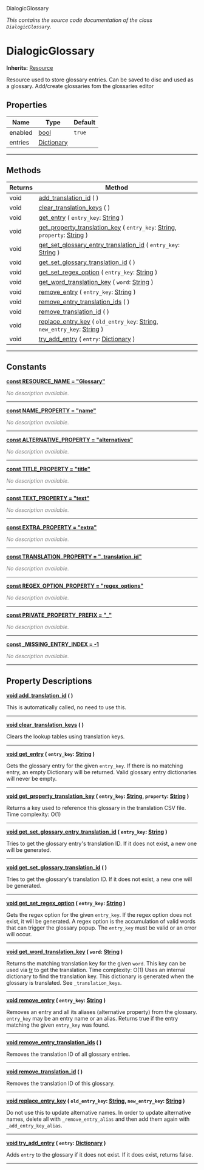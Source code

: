 
<div class="header-banner purple">
<div class="header-label purple">DialogicGlossary</div>
</div>

*This contains the source code documentation of the class `DialogicGlossary`.*
        
# DialogicGlossary
**Inherits:** [Resource](https://docs.godotengine.org/en/latest/classes/class_resource.html#class-resource)

Resource used to store glossary entries. Can be saved to disc and used as a glossary. Add/create glossaries fom the glossaries editor
## Properties
Name | Type | Default 
--- | --- | --- 
enabled | [bool](https://docs.godotengine.org/en/latest/classes/class_bool.html#class-bool) |  `true` 
entries | [Dictionary](https://docs.godotengine.org/en/latest/classes/class_dictionary.html#class-dictionary) |   
--- 

## Methods
Returns | Method 
--- | --- 
<span class="hljs-attribute">void</span> | [<span class="hljs-title">add_translation_id</span>](#property-add_translation_id) ( ) 
<span class="hljs-attribute">void</span> | [<span class="hljs-title">clear_translation_keys</span>](#property-clear_translation_keys) ( ) 
<span class="hljs-attribute">void</span> | [<span class="hljs-title">get_entry</span>](#property-get_entry) ( `entry_key`: [String](https://docs.godotengine.org/en/latest/classes/class_string.html#class-string) ) 
<span class="hljs-attribute">void</span> | [<span class="hljs-title">get_property_translation_key</span>](#property-get_property_translation_key) ( `entry_key`: [String](https://docs.godotengine.org/en/latest/classes/class_string.html#class-string), `property`: [String](https://docs.godotengine.org/en/latest/classes/class_string.html#class-string) ) 
<span class="hljs-attribute">void</span> | [<span class="hljs-title">get_set_glossary_entry_translation_id</span>](#property-get_set_glossary_entry_translation_id) ( `entry_key`: [String](https://docs.godotengine.org/en/latest/classes/class_string.html#class-string) ) 
<span class="hljs-attribute">void</span> | [<span class="hljs-title">get_set_glossary_translation_id</span>](#property-get_set_glossary_translation_id) ( ) 
<span class="hljs-attribute">void</span> | [<span class="hljs-title">get_set_regex_option</span>](#property-get_set_regex_option) ( `entry_key`: [String](https://docs.godotengine.org/en/latest/classes/class_string.html#class-string) ) 
<span class="hljs-attribute">void</span> | [<span class="hljs-title">get_word_translation_key</span>](#property-get_word_translation_key) ( `word`: [String](https://docs.godotengine.org/en/latest/classes/class_string.html#class-string) ) 
<span class="hljs-attribute">void</span> | [<span class="hljs-title">remove_entry</span>](#property-remove_entry) ( `entry_key`: [String](https://docs.godotengine.org/en/latest/classes/class_string.html#class-string) ) 
<span class="hljs-attribute">void</span> | [<span class="hljs-title">remove_entry_translation_ids</span>](#property-remove_entry_translation_ids) ( ) 
<span class="hljs-attribute">void</span> | [<span class="hljs-title">remove_translation_id</span>](#property-remove_translation_id) ( ) 
<span class="hljs-attribute">void</span> | [<span class="hljs-title">replace_entry_key</span>](#property-replace_entry_key) ( `old_entry_key`: [String](https://docs.godotengine.org/en/latest/classes/class_string.html#class-string), `new_entry_key`: [String](https://docs.godotengine.org/en/latest/classes/class_string.html#class-string) ) 
<span class="hljs-attribute">void</span> | [<span class="hljs-title">try_add_entry</span>](#property-try_add_entry) ( `entry`: [Dictionary](https://docs.godotengine.org/en/latest/classes/class_dictionary.html#class-dictionary) ) 
--- 
## Constants


<a class="header" id="constant-RESOURCE_NAME" href="#constant-RESOURCE_NAME">**<span class="hljs-attribute">const</span> <span class="hljs-title">RESOURCE_NAME</span><span class="hljs-comment"> = "Glossary"</span>**</a>



 <span style = "color: gray">*No description available.*</span> 

---


<a class="header" id="constant-NAME_PROPERTY" href="#constant-NAME_PROPERTY">**<span class="hljs-attribute">const</span> <span class="hljs-title">NAME_PROPERTY</span><span class="hljs-comment"> = "name"</span>**</a>



 <span style = "color: gray">*No description available.*</span> 

---


<a class="header" id="constant-ALTERNATIVE_PROPERTY" href="#constant-ALTERNATIVE_PROPERTY">**<span class="hljs-attribute">const</span> <span class="hljs-title">ALTERNATIVE_PROPERTY</span><span class="hljs-comment"> = "alternatives"</span>**</a>



 <span style = "color: gray">*No description available.*</span> 

---


<a class="header" id="constant-TITLE_PROPERTY" href="#constant-TITLE_PROPERTY">**<span class="hljs-attribute">const</span> <span class="hljs-title">TITLE_PROPERTY</span><span class="hljs-comment"> = "title"</span>**</a>



 <span style = "color: gray">*No description available.*</span> 

---


<a class="header" id="constant-TEXT_PROPERTY" href="#constant-TEXT_PROPERTY">**<span class="hljs-attribute">const</span> <span class="hljs-title">TEXT_PROPERTY</span><span class="hljs-comment"> = "text"</span>**</a>



 <span style = "color: gray">*No description available.*</span> 

---


<a class="header" id="constant-EXTRA_PROPERTY" href="#constant-EXTRA_PROPERTY">**<span class="hljs-attribute">const</span> <span class="hljs-title">EXTRA_PROPERTY</span><span class="hljs-comment"> = "extra"</span>**</a>



 <span style = "color: gray">*No description available.*</span> 

---


<a class="header" id="constant-TRANSLATION_PROPERTY" href="#constant-TRANSLATION_PROPERTY">**<span class="hljs-attribute">const</span> <span class="hljs-title">TRANSLATION_PROPERTY</span><span class="hljs-comment"> = "_translation_id"</span>**</a>



 <span style = "color: gray">*No description available.*</span> 

---


<a class="header" id="constant-REGEX_OPTION_PROPERTY" href="#constant-REGEX_OPTION_PROPERTY">**<span class="hljs-attribute">const</span> <span class="hljs-title">REGEX_OPTION_PROPERTY</span><span class="hljs-comment"> = "regex_options"</span>**</a>



 <span style = "color: gray">*No description available.*</span> 

---


<a class="header" id="constant-PRIVATE_PROPERTY_PREFIX" href="#constant-PRIVATE_PROPERTY_PREFIX">**<span class="hljs-attribute">const</span> <span class="hljs-title">PRIVATE_PROPERTY_PREFIX</span><span class="hljs-comment"> = "_"</span>**</a>



 <span style = "color: gray">*No description available.*</span> 

---


<a class="header" id="constant-_MISSING_ENTRY_INDEX" href="#constant-_MISSING_ENTRY_INDEX">**<span class="hljs-attribute">const</span> <span class="hljs-title">_MISSING_ENTRY_INDEX</span><span class="hljs-comment"> = -1</span>**</a>



 <span style = "color: gray">*No description available.*</span> 

---
## Property Descriptions



<a class="header" id="property-add_translation_id" href="#property-add_translation_id">**<span class="hljs-attribute">void</span> [<span class="hljs-title">add_translation_id</span>](#property-add_translation_id) ( )** </a>



This is automatically called, no need to use this.

---



<a class="header" id="property-clear_translation_keys" href="#property-clear_translation_keys">**<span class="hljs-attribute">void</span> [<span class="hljs-title">clear_translation_keys</span>](#property-clear_translation_keys) ( )** </a>



Clears the lookup tables using translation keys.

---



<a class="header" id="property-get_entry" href="#property-get_entry">**<span class="hljs-attribute">void</span> [<span class="hljs-title">get_entry</span>](#property-get_entry) ( `entry_key`: [String](https://docs.godotengine.org/en/latest/classes/class_string.html#class-string) )** </a>



Gets the glossary entry for the given `entry_key`. If there is no matching entry, an empty Dictionary will be returned. Valid glossary entry dictionaries will never be empty.

---



<a class="header" id="property-get_property_translation_key" href="#property-get_property_translation_key">**<span class="hljs-attribute">void</span> [<span class="hljs-title">get_property_translation_key</span>](#property-get_property_translation_key) ( `entry_key`: [String](https://docs.godotengine.org/en/latest/classes/class_string.html#class-string), `property`: [String](https://docs.godotengine.org/en/latest/classes/class_string.html#class-string) )** </a>



Returns a key used to reference this glossary in the translation CSV file.  Time complexity: O(1)

---



<a class="header" id="property-get_set_glossary_entry_translation_id" href="#property-get_set_glossary_entry_translation_id">**<span class="hljs-attribute">void</span> [<span class="hljs-title">get_set_glossary_entry_translation_id</span>](#property-get_set_glossary_entry_translation_id) ( `entry_key`: [String](https://docs.godotengine.org/en/latest/classes/class_string.html#class-string) )** </a>



Tries to get the glossary entry's translation ID. If it does not exist, a new one will be generated.

---



<a class="header" id="property-get_set_glossary_translation_id" href="#property-get_set_glossary_translation_id">**<span class="hljs-attribute">void</span> [<span class="hljs-title">get_set_glossary_translation_id</span>](#property-get_set_glossary_translation_id) ( )** </a>



Tries to get the glossary's translation ID. If it does not exist, a new one will be generated.

---



<a class="header" id="property-get_set_regex_option" href="#property-get_set_regex_option">**<span class="hljs-attribute">void</span> [<span class="hljs-title">get_set_regex_option</span>](#property-get_set_regex_option) ( `entry_key`: [String](https://docs.godotengine.org/en/latest/classes/class_string.html#class-string) )** </a>



Gets the regex option for the given `entry_key`. If the regex option does not exist, it will be generated.  A regex option is the accumulation of valid words that can trigger the glossary popup.  The `entry_key` must be valid or an error will occur.

---



<a class="header" id="property-get_word_translation_key" href="#property-get_word_translation_key">**<span class="hljs-attribute">void</span> [<span class="hljs-title">get_word_translation_key</span>](#property-get_word_translation_key) ( `word`: [String](https://docs.godotengine.org/en/latest/classes/class_string.html#class-string) )** </a>



Returns the matching translation key for the given `word`. This key can be used via [tr](#property-tr) to get the translation.  Time complexity: O(1) Uses an internal dictionary to find the translation key. This dictionary is generated when the glossary is translated. See `_translation_keys`.

---



<a class="header" id="property-remove_entry" href="#property-remove_entry">**<span class="hljs-attribute">void</span> [<span class="hljs-title">remove_entry</span>](#property-remove_entry) ( `entry_key`: [String](https://docs.godotengine.org/en/latest/classes/class_string.html#class-string) )** </a>



Removes an entry and all its aliases (alternative property) from the glossary. `entry_key` may be an entry name or an alias.  Returns true if the entry matching the given `entry_key` was found.

---



<a class="header" id="property-remove_entry_translation_ids" href="#property-remove_entry_translation_ids">**<span class="hljs-attribute">void</span> [<span class="hljs-title">remove_entry_translation_ids</span>](#property-remove_entry_translation_ids) ( )** </a>



Removes the translation ID of all glossary entries.

---



<a class="header" id="property-remove_translation_id" href="#property-remove_translation_id">**<span class="hljs-attribute">void</span> [<span class="hljs-title">remove_translation_id</span>](#property-remove_translation_id) ( )** </a>



Removes the translation ID of this glossary.

---



<a class="header" id="property-replace_entry_key" href="#property-replace_entry_key">**<span class="hljs-attribute">void</span> [<span class="hljs-title">replace_entry_key</span>](#property-replace_entry_key) ( `old_entry_key`: [String](https://docs.godotengine.org/en/latest/classes/class_string.html#class-string), `new_entry_key`: [String](https://docs.godotengine.org/en/latest/classes/class_string.html#class-string) )** </a>



Do not use this to update alternative names. In order to update alternative names, delete all with `_remove_entry_alias` and then add them again with `_add_entry_key_alias`.

---



<a class="header" id="property-try_add_entry" href="#property-try_add_entry">**<span class="hljs-attribute">void</span> [<span class="hljs-title">try_add_entry</span>](#property-try_add_entry) ( `entry`: [Dictionary](https://docs.godotengine.org/en/latest/classes/class_dictionary.html#class-dictionary) )** </a>



Adds `entry` to the glossary if it does not exist. If it does exist, returns false.

---

